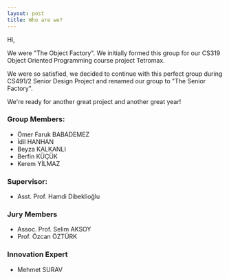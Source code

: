 ```yaml
---
layout: post
title: Who are we?
---
```


Hi,

We were "The Object Factory". We initially formed this group for our CS319 Object Oriented Programming course project Tetromax.

We were so satisfied, we decided to continue with this perfect group during CS491/2 Senior Design Project and renamed our group to "The Senior Factory".

We're ready for another great project and another great year!  

### Group Members:
* Ömer Faruk BABADEMEZ
* İdil HANHAN
* Beyza KALKANLI
* Berfin KÜÇÜK
* Kerem YİLMAZ

### Supervisor:
* Asst. Prof. Hamdi Dibeklioğlu

### Jury Members
* Assoc. Prof. Selim AKSOY
* Prof. Özcan ÖZTÜRK

### Innovation Expert
* Mehmet SURAV